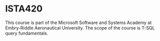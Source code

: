 # ISTA420
This course is part of the Microsoft Software and Systems Academy at Embry-Riddle Aeronautical University. The scope of the course is T-SQL query fundamentals.
